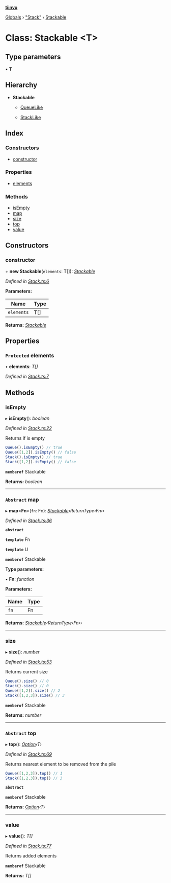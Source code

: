 **[tiinvo](../README.md)**

[Globals](../README.md) › ["Stack"](../modules/_stack_.md) › [Stackable](_stack_.stackable.md)

# Class: Stackable <**T**>

## Type parameters

▪ **T**

## Hierarchy

* **Stackable**

  * [QueueLike](_stack_.queuelike.md)

  * [StackLike](_stack_.stacklike.md)

## Index

### Constructors

* [constructor](_stack_.stackable.md#constructor)

### Properties

* [elements](_stack_.stackable.md#protected-elements)

### Methods

* [isEmpty](_stack_.stackable.md#isempty)
* [map](_stack_.stackable.md#abstract-map)
* [size](_stack_.stackable.md#size)
* [top](_stack_.stackable.md#abstract-top)
* [value](_stack_.stackable.md#value)

## Constructors

###  constructor

\+ **new Stackable**(`elements`: T[]): *[Stackable](_stack_.stackable.md)*

*Defined in [Stack.ts:6](https://github.com/OctoD/tiinvo/blob/e0b0126/src/Stack.ts#L6)*

**Parameters:**

Name | Type |
------ | ------ |
`elements` | T[] |

**Returns:** *[Stackable](_stack_.stackable.md)*

## Properties

### `Protected` elements

• **elements**: *T[]*

*Defined in [Stack.ts:7](https://github.com/OctoD/tiinvo/blob/e0b0126/src/Stack.ts#L7)*

## Methods

###  isEmpty

▸ **isEmpty**(): *boolean*

*Defined in [Stack.ts:22](https://github.com/OctoD/tiinvo/blob/e0b0126/src/Stack.ts#L22)*

Returns if is empty

```ts
Queue().isEmpty() // true
Queue([1,2]).isEmpty() // false
Stack().isEmpty() // true
Stack([1,2]).isEmpty() // false
```

**`memberof`** Stackable

**Returns:** *boolean*

___

### `Abstract` map

▸ **map**<**Fn**>(`fn`: Fn): *[Stackable](_stack_.stackable.md)‹ReturnType‹Fn››*

*Defined in [Stack.ts:36](https://github.com/OctoD/tiinvo/blob/e0b0126/src/Stack.ts#L36)*

**`abstract`** 

**`template`** Fn

**`template`** U

**`memberof`** Stackable

**Type parameters:**

▪ **Fn**: *function*

**Parameters:**

Name | Type |
------ | ------ |
`fn` | Fn |

**Returns:** *[Stackable](_stack_.stackable.md)‹ReturnType‹Fn››*

___

###  size

▸ **size**(): *number*

*Defined in [Stack.ts:53](https://github.com/OctoD/tiinvo/blob/e0b0126/src/Stack.ts#L53)*

Returns current size

```ts
Queue().size() // 0
Stack().size() // 0
Queue([1,2]).size() // 2
Stack([1,2,3]).size() // 3
```

**`memberof`** Stackable

**Returns:** *number*

___

### `Abstract` top

▸ **top**(): *[Option](../modules/_option_.md#option)‹T›*

*Defined in [Stack.ts:69](https://github.com/OctoD/tiinvo/blob/e0b0126/src/Stack.ts#L69)*

Returns nearest element to be removed from the pile

```ts
Queue([1,2,3]).top() // 1
Stack([1,2,3]).top() // 3
```

**`abstract`** 

**`memberof`** Stackable

**Returns:** *[Option](../modules/_option_.md#option)‹T›*

___

###  value

▸ **value**(): *T[]*

*Defined in [Stack.ts:77](https://github.com/OctoD/tiinvo/blob/e0b0126/src/Stack.ts#L77)*

Returns added elements

**`memberof`** Stackable

**Returns:** *T[]*
